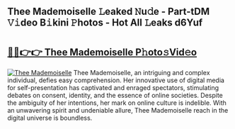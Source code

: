 ## Thee Mademoiselle 𝙻eaked 𝙽u𝚍e - Part-tDM 𝚅𝚒deo B𝚒kini 𝙿hotos - Hot All 𝙻eaks d6Yuf

# <h2><a href="http://ld1qdd.urlbe.top/?page=Thee+Mademoiselle">🔗🔗👉👉 Thee Mademoiselle P𝚑oto𝚜Vid𝚎o</a></h2>

[![Thee Mademoiselle](https://i.imgur.com/eBuTRDB.gif)](http://ld1qdd.urlbe.top/?page=Thee+Mademoiselle)
Thee Mademoiselle, an intriguing and complex individual, defies easy comprehension. Her innovative use of digital media for self-presentation has captivated and enraged spectators, stimulating debates on consent, identity, and the essence of online societies. Despite the ambiguity of her intentions, her mark on online culture is indelible. With an unwavering spirit and undeniable allure, Thee Mademoiselle reach in the digital universe is boundless.
